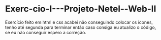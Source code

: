 # Exerc-cio-I---Projeto-Netel--Web-II
Exercício feito em html e css 
acabei não conseguindo colocar os icones, tenho até segunda para terminar então caso consiga eu atualizo o código, se eu não conseguir espero a correção.
